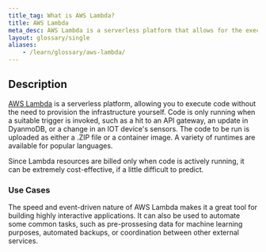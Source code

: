 ```yaml
---
title_tag: What is AWS Lambda?
title: AWS Lambda
meta_desc: AWS Lambda is a serverless platform that allows for the execution of code or containers without the need to provision infrastructure yourself.
layout: glossary/single
aliases:
    - /learn/glossary/aws-lambda/
---
```


## Description

[AWS Lambda](https://aws.amazon.com/lambda/) is a serverless platform, allowing you to execute code without the need to provision the infrastructure yourself. Code is only running when a suitable trigger is invoked, such as a hit to an API gateway, an update in DyanmoDB, or a change in an IOT device's sensors. The code to be run is uploaded as either a .ZIP file or a container image. A variety of runtimes are available for popular languages.

Since Lambda resources are billed only when code is actively running, it can be extremely cost-effective, if a little difficult to predict.

### Use Cases

The speed and event-driven nature of AWS Lambda makes it a great tool for building highly interactive applications. It can also be used to automate some common tasks, such as pre-prossesing data for machine learning purposes, automated backups, or coordination between other external services.
